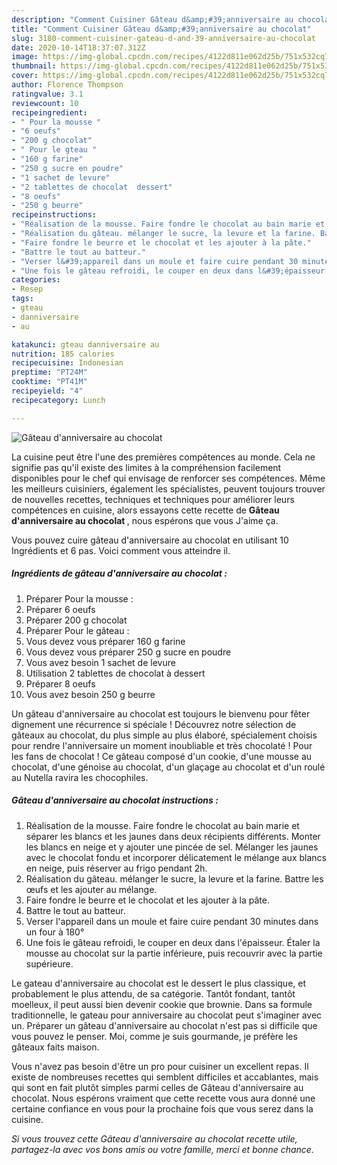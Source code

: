 ```yaml
---
description: "Comment Cuisiner Gâteau d&amp;#39;anniversaire au chocolat"
title: "Comment Cuisiner Gâteau d&amp;#39;anniversaire au chocolat"
slug: 3180-comment-cuisiner-gateau-d-and-39-anniversaire-au-chocolat
date: 2020-10-14T18:37:07.312Z
image: https://img-global.cpcdn.com/recipes/4122d811e062d25b/751x532cq70/gateau-danniversaire-au-chocolat-photo-principale-de-la-recette.jpg
thumbnail: https://img-global.cpcdn.com/recipes/4122d811e062d25b/751x532cq70/gateau-danniversaire-au-chocolat-photo-principale-de-la-recette.jpg
cover: https://img-global.cpcdn.com/recipes/4122d811e062d25b/751x532cq70/gateau-danniversaire-au-chocolat-photo-principale-de-la-recette.jpg
author: Florence Thompson
ratingvalue: 3.1
reviewcount: 10
recipeingredient:
- " Pour la mousse "
- "6 oeufs"
- "200 g chocolat"
- " Pour le gteau "
- "160 g farine"
- "250 g sucre en poudre"
- "1 sachet de levure"
- "2 tablettes de chocolat  dessert"
- "8 oeufs"
- "250 g beurre"
recipeinstructions:
- "Réalisation de la mousse. Faire fondre le chocolat au bain marie et séparer les blancs et les jaunes dans deux récipients différents. Monter les blancs en neige et y ajouter une pincée de sel. Mélanger les jaunes avec le chocolat fondu et incorporer délicatement le mélange aux blancs en neige, puis réserver au frigo pendant 2h."
- "Réalisation du gâteau. mélanger le sucre, la levure et la farine. Battre les œufs et les ajouter au mélange."
- "Faire fondre le beurre et le chocolat et les ajouter à la pâte."
- "Battre le tout au batteur."
- "Verser l&#39;appareil dans un moule et faire cuire pendant 30 minutes dans un four à 180°"
- "Une fois le gâteau refroidi, le couper en deux dans l&#39;épaisseur. Étaler la mousse au chocolat sur la partie inférieure, puis recouvrir avec la partie supérieure."
categories:
- Resep
tags:
- gteau
- danniversaire
- au

katakunci: gteau danniversaire au 
nutrition: 185 calories
recipecuisine: Indonesian
preptime: "PT24M"
cooktime: "PT41M"
recipeyield: "4"
recipecategory: Lunch

---
```



![Gâteau d&#39;anniversaire au chocolat](https://img-global.cpcdn.com/recipes/4122d811e062d25b/751x532cq70/gateau-danniversaire-au-chocolat-photo-principale-de-la-recette.jpg)

La cuisine peut être l'une des premières compétences au monde. Cela ne signifie pas qu'il existe des limites à la compréhension facilement disponibles pour le chef qui envisage de renforcer ses compétences. Même les meilleurs cuisiniers, également les spécialistes, peuvent toujours trouver de nouvelles recettes, techniques et techniques pour améliorer leurs compétences en cuisine, alors essayons cette recette de <strong> Gâteau d&#39;anniversaire au chocolat </strong>, nous espérons que vous J'aime ça.

<!--inarticleads1-->

Vous pouvez cuire gâteau d&#39;anniversaire au chocolat en utilisant 10 Ingrédients et 6 pas. Voici comment vous atteindre il.

##### Ingrédients de gâteau d&#39;anniversaire au chocolat :

1. Préparer  Pour la mousse :
1. Préparer 6 oeufs
1. Préparer 200 g chocolat
1. Préparer  Pour le gâteau :
1. Vous devez vous préparer 160 g farine
1. Vous devez vous préparer 250 g sucre en poudre
1. Vous avez besoin 1 sachet de levure
1. Utilisation 2 tablettes de chocolat à dessert
1. Préparer 8 oeufs
1. Vous avez besoin 250 g beurre


Un gâteau d&#39;anniversaire au chocolat est toujours le bienvenu pour fêter dignement une récurrence si spéciale ! Découvrez notre sélection de gâteaux au chocolat, du plus simple au plus élaboré, spécialement choisis pour rendre l&#39;anniversaire un moment inoubliable et très chocolaté ! Pour les fans de chocolat ! Ce gâteau composé d&#39;un cookie, d&#39;une mousse au chocolat, d&#39;une génoise au chocolat, d&#39;un glaçage au chocolat et d&#39;un roulé au Nutella ravira les chocophiles. 

<!--inarticleads2-->

##### Gâteau d&#39;anniversaire au chocolat instructions :

1. Réalisation de la mousse. Faire fondre le chocolat au bain marie et séparer les blancs et les jaunes dans deux récipients différents. Monter les blancs en neige et y ajouter une pincée de sel. Mélanger les jaunes avec le chocolat fondu et incorporer délicatement le mélange aux blancs en neige, puis réserver au frigo pendant 2h.
1. Réalisation du gâteau. mélanger le sucre, la levure et la farine. Battre les œufs et les ajouter au mélange.
1. Faire fondre le beurre et le chocolat et les ajouter à la pâte.
1. Battre le tout au batteur.
1. Verser l&#39;appareil dans un moule et faire cuire pendant 30 minutes dans un four à 180°
1. Une fois le gâteau refroidi, le couper en deux dans l&#39;épaisseur. Étaler la mousse au chocolat sur la partie inférieure, puis recouvrir avec la partie supérieure.


Le gateau d&#39;anniversaire au chocolat est le dessert le plus classique, et probablement le plus attendu, de sa catégorie. Tantôt fondant, tantôt moelleux, il peut aussi bien devenir cookie que brownie. Dans sa formule traditionnelle, le gateau pour anniversaire au chocolat peut s&#39;imaginer avec un. Préparer un gâteau d&#39;anniversaire au chocolat n&#39;est pas si difficile que vous pouvez le penser. Moi, comme je suis gourmande, je préfère les gâteaux faits maison. 

<!--inarticleads1-->

<p>
Vous n'avez pas besoin d'être un pro pour cuisiner un excellent repas. Il existe de nombreuses recettes qui semblent difficiles et accablantes, mais qui sont en fait plutôt simples parmi celles de Gâteau d&#39;anniversaire au chocolat. Nous espérons vraiment que cette recette vous aura donné une certaine confiance en vous pour la prochaine fois que vous serez dans la cuisine.
</p>

<p>
<i>Si vous trouvez cette Gâteau d&#39;anniversaire au chocolat recette utile, partagez-la avec vos bons amis ou votre famille, merci et bonne chance.</i>
</p>
